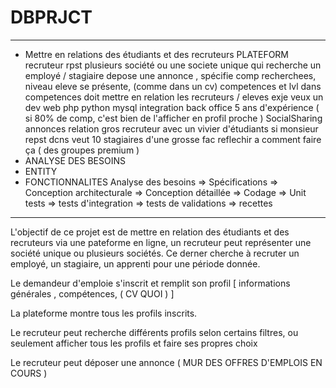 # DBPRJCT

---

- Mettre en relations des étudiants et des recruteurs PLATEFORM
recruteur rpst plusieurs société ou une societe unique qui recherche un employé / stagiaire
depose une annonce , spécifie comp recherchees, niveau
eleve se présente, (comme dans un cv) competences et lvl dans competences
doit mettre en relation les recruteurs / eleves 
exje veux un dev web php python mysql integration back office 5 ans d'expérience ( si 80% de comp, c'est bien de l'afficher en profil proche )
SocialSharing annonces
relation gros recruteur avec un vivier d'étudiants 
si monsieur repst dcns veut 10 stagiaires d'une grosse fac
reflechir a comment faire ça ( des groupes premium )
- ANALYSE DES BESOINS
- ENTITY
- FONCTIONNALITES
Analyse des besoins => Spécifications => Conception architecturale => Conception détaillée => Codage => Unit tests => tests d'integration => tests de validations => recettes




---

L'objectif de ce projet est de mettre en relation des étudiants et des recruteurs via une pateforme en ligne, un recruteur peut représenter une société unique ou plusieurs sociétés. Ce derner cherche à recruter un employé, un stagiaire, un apprenti pour une période donnée.

Le demandeur d'emploie s'inscrit et remplit son profil [ informations générales , compétences, ( CV QUOI ) ]

La plateforme montre tous les profils inscrits.

Le recruteur peut recherche différents profils selon certains filtres, ou seulement afficher tous les profils et faire ses propres choix

Le recruteur peut déposer une annonce ( MUR DES OFFRES D'EMPLOIS EN COURS  )
